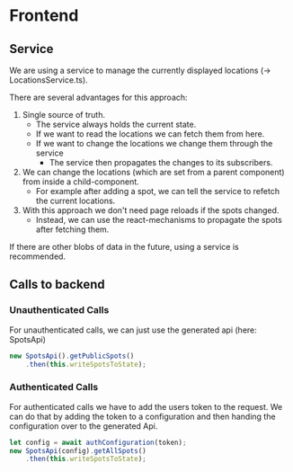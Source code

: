 # Frontend

## Service
We are using a service to manage the currently displayed locations (-> LocationsService.ts).

There are several advantages for this approach:
1. Single source of truth.
   - The service always holds the current state.
   - If we want to read the locations we can fetch them from here.
   - If we want to change the locations we change them through the service
     - The service then propagates the changes to its subscribers.
2. We can change the locations (which are set from a parent component) from inside a child-component.
    - For example after adding a spot, we can tell the service to refetch the current locations.
3. With this approach we don't need page reloads if the spots changed.
   - Instead, we can use the react-mechanisms to propagate the spots after fetching them.

If there are other blobs of data in the future, using a service is recommended.

## Calls to backend
### Unauthenticated Calls
For unauthenticated calls, we can just use the generated api (here: SpotsApi)
```typescript
new SpotsApi().getPublicSpots()
    .then(this.writeSpotsToState);
```
### Authenticated Calls
For authenticated calls we have to add the users token to the request.
We can do that by adding the token to a configuration and then handing the configuration over to the generated Api.
```typescript
let config = await authConfiguration(token);
new SpotsApi(config).getAllSpots()
    .then(this.writeSpotsToState);
```

